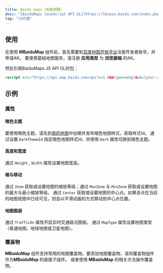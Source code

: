 ```yaml
---
title: Baidu maps（百度地图）
desc: "[BaiduMaps JavaScript API GL](https://lbsyun.baidu.com/index.php?title=jspopularGL)"
tag: "JS代理"
---
```


## 使用

在使用 **MBaiduMap** 组件前，首先需要到[百度地图开放平台](https://lbs.baidu.com/index.php?title=jspopularGL/guide/getkey)注册开发者账号，并申请AK。
要使用基础地图服务，请注册 **应用类型** 为 **浏览器端** 的AK。
 
然后引用BaiduMaps JS API GL的包：

```html
<script src="https://api.map.baidu.com/api?v=1.0&&type=webgl&ak={your-ak}"></script>
```

<app-alert type="info" content='需要将 `{your-ak}` 替换为您申请的AK。'></app-alert>

<masa-example file="Examples.components.baidumaps.Usage"></masa-example>

## 示例

### 属性

#### 暗色主题

要使用暗色主题，请先到[我的地图](https://lbsyun.baidu.com/apiconsole/custommap)中创建并发布暗色地图样式，获取样式Id。
通过设置 `DarkThemeId` 指定暗色地图样式Id，并使用 `Dark` 属性切换到暗色主题。

<app-alert type="info" content='创建并发布地图样式的开发者账户必须与申请AK的账户一致。'></app-alert>

<masa-example file="Examples.components.baidumaps.Dark"></masa-example>

#### 高度和宽度

通过 `Height` , `Width`  属性设置地图宽高。

<masa-example file="Examples.components.baidumaps.HeightAndWidth"></masa-example>

#### 缩与移动

通过 `Zoom` 获取或设置地图的缩放等级；通过 `MaxZoom` 与 `MinZoom` 获取或设置地图的最大与最小缩放等级。
通过 `Center` 获取或设置地图的中心点。如果该点在当前的地图视图中已经可见，则会以平滑动画的方式移动到中心点位置。

<masa-example file="Examples.components.baidumaps.ZoomAndMove"></masa-example>

#### 地图图层

通过 `TrafficOn` 属性开启实时交通路况图层。
通过 `MapType` 属性设置地图类型（普通地图，地球地图或卫星地图）。

<masa-example file="Examples.components.baidumaps.MapLayer"></masa-example>

### 覆盖物

 **MBaiduMap** 组件支持常用的地图覆盖物。要添加地图覆盖物，请将覆盖物组件作为**MBaiduMap** 的直接子组件。
或者使用 **MBaiduMap** 的相关方法操作覆盖物。

<masa-example file="Examples.components.baidumaps.Overlays"></masa-example>
